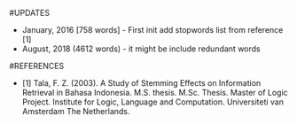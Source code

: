 #UPDATES
- January, 2016 [758 words] - First init add stopwords list from reference [1]
- August, 2018 (4612 words) - it might be include redundant words

#REFERENCES
- [1] Tala, F. Z. (2003). A Study of Stemming Effects on Information Retrieval in Bahasa Indonesia. M.S. thesis. M.Sc. Thesis. Master of Logic Project. Institute for Logic, Language and Computation. Universiteti van Amsterdam The Netherlands.

